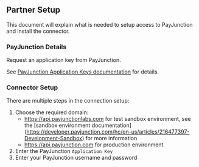 
<section class="setup partner" markdown="1">

## Partner Setup

<div class="section-content" markdown="1">

This document will explain what is needed to setup access to PayJunction and install the connector.

### PayJunction Details

Request an application key from PayJunction. 

See [PayJunction Application Keys documentation](https://developer.payjunction.com/hc/en-us/articles/216477387-Application-Keys) for details.

### Connector Setup
There are multiple steps in the connection setup:
1. Choose the required domain:
    - https://api.payjunctionlabs.com for test sandbox environment, see the [sandbox environment documentation] (https://developer.payjunction.com/hc/en-us/articles/216477397-Development-Sandbox) for more information
    - https://api.payjunction.com for production environment
2. Enter the PayJunction `Application Key`
3. Enter your PayJunction username and password

</div>

</section>

